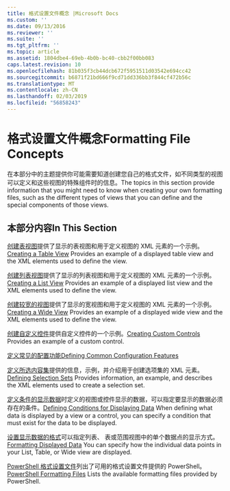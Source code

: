 ```yaml
---
title: 格式设置文件概念 |Microsoft Docs
ms.custom: ''
ms.date: 09/13/2016
ms.reviewer: ''
ms.suite: ''
ms.tgt_pltfrm: ''
ms.topic: article
ms.assetid: 1804dbe4-69eb-4b0b-bc40-cbb2f00bb083
caps.latest.revision: 10
ms.openlocfilehash: 81b035f3cb44dcb672f5951511d03542e694cc42
ms.sourcegitcommit: b6871f21bd666f9cd71dd336bb3f844cf472b56c
ms.translationtype: MT
ms.contentlocale: zh-CN
ms.lasthandoff: 02/03/2019
ms.locfileid: "56858243"
---
```

# <a name="formatting-file-concepts"></a><span data-ttu-id="8a72e-102">格式设置文件概念</span><span class="sxs-lookup"><span data-stu-id="8a72e-102">Formatting File Concepts</span></span>

<span data-ttu-id="8a72e-103">在本部分中的主题提供你可能需要知道创建您自己的格式文件，如不同类型的视图可以定义和这些视图的特殊组件时的信息。</span><span class="sxs-lookup"><span data-stu-id="8a72e-103">The topics in this section provide information that you might need to know when creating your own formatting files, such as the different types of views that you can define and the special components of those views.</span></span>

## <a name="in-this-section"></a><span data-ttu-id="8a72e-104">本部分内容</span><span class="sxs-lookup"><span data-stu-id="8a72e-104">In This Section</span></span>

<span data-ttu-id="8a72e-105">[创建表视图](./creating-a-table-view.md)提供了显示的表视图和用于定义视图的 XML 元素的一个示例。</span><span class="sxs-lookup"><span data-stu-id="8a72e-105">[Creating a Table View](./creating-a-table-view.md) Provides an example of a displayed table view and the XML elements used to define the view.</span></span>

<span data-ttu-id="8a72e-106">[创建列表视图](./creating-a-list-view.md)提供了显示的列表视图和用于定义视图的 XML 元素的一个示例。</span><span class="sxs-lookup"><span data-stu-id="8a72e-106">[Creating a List View](./creating-a-list-view.md) Provides an example of a displayed list view and the XML elements used to define the view.</span></span>

<span data-ttu-id="8a72e-107">[创建较宽的视图](./creating-a-wide-view.md)提供了显示的宽视图和用于定义视图的 XML 元素的一个示例。</span><span class="sxs-lookup"><span data-stu-id="8a72e-107">[Creating a Wide View](./creating-a-wide-view.md) Provides an example of a displayed wide view and the XML elements used to define the view.</span></span>

<span data-ttu-id="8a72e-108">[创建自定义控件](./creating-custom-controls.md)提供自定义控件的一个示例。</span><span class="sxs-lookup"><span data-stu-id="8a72e-108">[Creating Custom Controls](./creating-custom-controls.md) Provides an example of a custom control.</span></span>

[<span data-ttu-id="8a72e-109">定义常见的配置功能</span><span class="sxs-lookup"><span data-stu-id="8a72e-109">Defining Common Configuration Features</span></span>](./defining-common-configuration-features.md)

<span data-ttu-id="8a72e-110">[定义所选内容集](./defining-selection-sets.md)提供的信息，示例，并介绍用于创建选项集的 XML 元素。</span><span class="sxs-lookup"><span data-stu-id="8a72e-110">[Defining Selection Sets](./defining-selection-sets.md) Provides information, an example, and describes the XML elements used to create a selection set.</span></span>

<span data-ttu-id="8a72e-111">[定义条件的显示数据](./defining-conditions-for-displaying-data.md)时定义的视图或控件显示的数据，可以指定要显示的数据必须存在的条件。</span><span class="sxs-lookup"><span data-stu-id="8a72e-111">[Defining Conditions for Displaying Data](./defining-conditions-for-displaying-data.md) When defining what data is displayed by a view or a control, you can specify a condition that must exist for the data to be displayed.</span></span>

<span data-ttu-id="8a72e-112">[设置显示数据的格式](./formatting-displayed-data.md)可以指定列表、 表或范围视图中的单个数据点的显示方式。</span><span class="sxs-lookup"><span data-stu-id="8a72e-112">[Formatting Displayed Data](./formatting-displayed-data.md) You can specify how the individual data points in your List, Table, or Wide view are displayed.</span></span>

<span data-ttu-id="8a72e-113">[PowerShell 格式设置文件](./powershell-formatting-files.md)列出了可用的格式设置文件提供的 PowerShell。</span><span class="sxs-lookup"><span data-stu-id="8a72e-113">[PowerShell Formatting Files](./powershell-formatting-files.md) Lists the available formatting files provided by PowerShell.</span></span>
